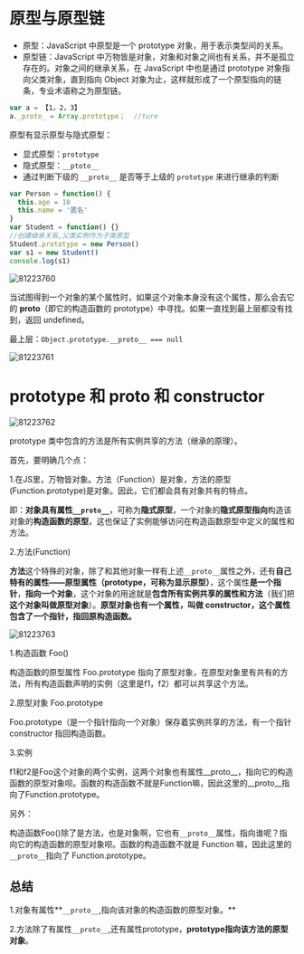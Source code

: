 # 原型与原型链

- 原型：JavaScript 中原型是一个 prototype 对象，用于表示类型间的关系。
- 原型链：JavaScript 中万物皆是对象，对象和对象之间也有关系，并不是孤立存在的。对象之间的继承关系，在 JavaScript 中也是通过 prototype 对象指向父类对象，直到指向 Object 对象为止，这样就形成了一个原型指向的链条，专业术语称之为原型链。

```js
var a = 【1，2，3】
a._proto_ = Array.prototype；  //ture
```

原型有显示原型与隐式原型：

- 显式原型：`prototype`
- 隐式原型：`__ptoto__`
- 通过判断下级的 `__proto__` 是否等于上级的 `prototype` 来进行继承的判断

```js
var Person = function() {
  this.age = 18
  this.name = '匿名'
}
var Student = function() {}
//创建继承关系,父类实例作为子类原型
Student.prototype = new Person()
var s1 = new Student()
console.log(s1)
```

![81223760](http://free-en-01.oss.tusy.xyz/2020211/15818-1fr46vm.frfg.png)

当试图得到一个对象的某个属性时，如果这个对象本身没有这个属性，那么会去它的 __proto__（即它的构造函数的 prototype）中寻找。如果一直找到最上层都没有找到，返回 undefined。

最上层：`Object.prototype.__proto__ === null`

![81223761](http://free-en-01.oss.tusy.xyz/2020211/15818-uckp17.6xah.png)

# prototype 和 __proto__ 和 constructor

![81223762](http://free-en-01.oss.tusy.xyz/2020211/25493-lfdwmw.4ohop.png)

prototype 类中包含的方法是所有实例共享的方法（继承的原理）。

首先，要明确几个点：

1.在JS里，万物皆对象。方法（Function）是对象，方法的原型(Function.prototype)是对象。因此，它们都会具有对象共有的特点。

即：**对象具有属性`__proto__`**，可称为**隐式原型**，一个对象的**隐式原型指向**构造该对象的**构造函数的原型**，这也保证了实例能够访问在构造函数原型中定义的属性和方法。

2.方法(Function)

**方法**这个特殊的对象，除了和其他对象一样有上述`__proto__`属性之外，还有**自己特有的属性——原型属性（prototype，可称为显示原型）**，这个属性**是一个指针**，**指向一个对象**，这个对象的用途就是**包含所有实例共享的属性和方法**（我们把**这个对象叫做原型对象**）。**原型对象也有一个属性，叫做 constructor，这个属性包含了一个指针，指回原构造函数。**

![81223763](http://free-en-01.oss.tusy.xyz/2020211/25493-1e8cnj6.x84j.jpg)

1.构造函数 Foo()

构造函数的原型属性 Foo.prototype 指向了原型对象，在原型对象里有共有的方法，所有构造函数声明的实例（这里是f1，f2）都可以共享这个方法。

2.原型对象 Foo.prototype

Foo.prototype（是一个指针指向一个对象）保存着实例共享的方法，有一个指针 constructor 指回构造函数。

3.实例

f1和f2是Foo这个对象的两个实例，这两个对象也有属性__proto__，指向它的构造函数的原型对象呗。函数的构造函数不就是Function嘛，因此这里的__proto__指向了Function.prototype。

另外：

构造函数Foo()除了是方法，也是对象啊，它也有`__proto__`属性，指向谁呢？指向它的构造函数的原型对象呗。函数的构造函数不就是 Function 嘛，因此这里的`__proto__`指向了 Function.prototype。

## 总结

1.对象有属性**`__proto__`,指向该对象的构造函数的原型对象。**

2.方法除了有属性`__proto__`,还有属性prototype，**prototype指向该方法的原型对象**。